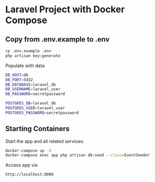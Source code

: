 # Laravel Project with Docker Compose

## Copy from .env.example to .env

```bash
cp .env.example .env
php artisan key:generate

```

Populate with data

```bash
DB_HOST=db
DB_PORT=5432
DB_DATABASE=laravel_db
DB_USERNAME=laravel_user
DB_PASSWORD=secretpassword

POSTGRES_DB=laravel_db
POSTGRES_USER=laravel_user
POSTGRES_PASSWORD=secretpassword

```

## Starting Containers

Start the app and all related services:

```bash
docker-compose up -d
docker-compose exec app php artisan db:seed --class=EventSeeder
```

Access app via

```bash
http://localhost:8080
```
